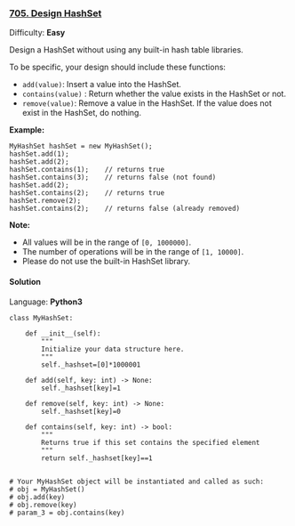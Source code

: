 ### [705\. Design HashSet](https://leetcode.com/problems/design-hashset/)

Difficulty: **Easy**


Design a HashSet without using any built-in hash table libraries.

To be specific, your design should include these functions:

*   `add(value)`: Insert a value into the HashSet. 
*   `contains(value)` : Return whether the value exists in the HashSet or not.
*   `remove(value)`: Remove a value in the HashSet. If the value does not exist in the HashSet, do nothing.

**Example:**

```
MyHashSet hashSet = new MyHashSet();
hashSet.add(1);         
hashSet.add(2);         
hashSet.contains(1);    // returns true
hashSet.contains(3);    // returns false (not found)
hashSet.add(2);          
hashSet.contains(2);    // returns true
hashSet.remove(2);          
hashSet.contains(2);    // returns false (already removed)
```

**Note:**

*   All values will be in the range of `[0, 1000000]`.
*   The number of operations will be in the range of `[1, 10000]`.
*   Please do not use the built-in HashSet library.


#### Solution

Language: **Python3**

```python3
class MyHashSet:
​
    def __init__(self):
        """
        Initialize your data structure here.
        """
        self._hashset=[0]*1000001
​
    def add(self, key: int) -> None:
        self._hashset[key]=1
​
    def remove(self, key: int) -> None:
        self._hashset[key]=0
​
    def contains(self, key: int) -> bool:
        """
        Returns true if this set contains the specified element
        """
        return self._hashset[key]==1
​
​
# Your MyHashSet object will be instantiated and called as such:
# obj = MyHashSet()
# obj.add(key)
# obj.remove(key)
# param_3 = obj.contains(key)
```